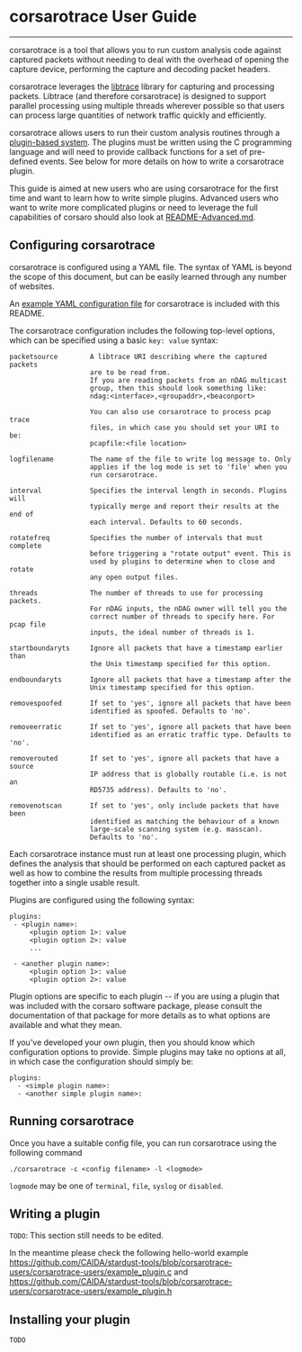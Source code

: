 # corsarotrace User Guide
---

corsarotrace is a tool that allows you to run custom analysis code against
captured packets without needing to deal with the overhead of opening the
capture device, performing the capture and decoding packet headers.

corsarotrace leverages the [libtrace](https://github.com/LibtraceTeam/libtrace)
library for capturing and processing packets. Libtrace (and therefore
corsarotrace) is designed to support parallel processing using multiple threads
wherever possible so that users can process large quantities of network traffic
quickly and efficiently.

corsarotrace allows users to run their custom analysis routines through a
[plugin-based system](https://github.com/CAIDA/corsaro3/tree/master/libcorsaro/plugins). 
The plugins must be written using the C programming
language and will need to provide callback functions for a set of pre-defined
events. See below for more details on how to write a corsarotrace plugin.

This guide is aimed at new users who are using corsarotrace for the first
time and want to learn how to write simple plugins. Advanced users who want
to write more complicated plugins or need to leverage the full capabilities
of corsaro should also look at 
[README-Advanced.md](https://github.com/CAIDA/stardust-tools/blob/corsarotrace-users/corsarotrace-users/README-Advanced.md).

## Configuring corsarotrace

corsarotrace is configured using a YAML file. The syntax of YAML is beyond the
scope of this document, but can be easily learned through any number of
websites.

An [example YAML configuration file](https://github.com/CAIDA/stardust-tools/blob/corsarotrace-users/corsarotrace-users/corsarotrace-example.yaml)
for corsarotrace is included with this README.

The corsarotrace configuration includes the following top-level options,
which can be specified using a basic `key: value` syntax:

    packetsource        A libtrace URI describing where the captured packets
                        are to be read from.
                        If you are reading packets from an nDAG multicast
                        group, then this should look something like:
                        ndag:<interface>,<groupaddr>,<beaconport>

                        You can also use corsarotrace to process pcap trace
                        files, in which case you should set your URI to be:
                        pcapfile:<file location>

    logfilename         The name of the file to write log message to. Only
                        applies if the log mode is set to 'file' when you
                        run corsarotrace.

    interval            Specifies the interval length in seconds. Plugins will
                        typically merge and report their results at the end of
                        each interval. Defaults to 60 seconds.

    rotatefreq          Specifies the number of intervals that must complete
                        before triggering a "rotate output" event. This is
                        used by plugins to determine when to close and rotate
                        any open output files.

    threads             The number of threads to use for processing packets.
                        For nDAG inputs, the nDAG owner will tell you the
                        correct number of threads to specify here. For pcap file
                        inputs, the ideal number of threads is 1.

    startboundaryts     Ignore all packets that have a timestamp earlier than
                        the Unix timestamp specified for this option.

    endboundaryts       Ignore all packets that have a timestamp after the
                        Unix timestamp specified for this option.

    removespoofed       If set to 'yes', ignore all packets that have been
                        identified as spoofed. Defaults to 'no'.

    removeerratic       If set to 'yes', ignore all packets that have been
                        identified as an erratic traffic type. Defaults to 'no'.

    removerouted        If set to 'yes', ignore all packets that have a source
                        IP address that is globally routable (i.e. is not an
                        RD5735 address). Defaults to 'no'.

    removenotscan       If set to 'yes', only include packets that have been
                        identified as matching the behaviour of a known
                        large-scale scanning system (e.g. masscan).
                        Defaults to 'no'.

Each corsarotrace instance must run at least one processing plugin, which
defines the analysis that should be performed on each captured packet as well
as how to combine the results from multiple processing threads together into
a single usable result.

Plugins are configured using the following syntax:

    plugins:
     - <plugin name>:
         <plugin option 1>: value
         <plugin option 2>: value
         ...

     - <another plugin name>:
         <plugin option 1>: value
         <plugin option 2>: value

Plugin options are specific to each plugin -- if you are using a plugin that
was included with the corsaro software package, please consult the
documentation of that package for more details as to what options are available
and what they mean.

If you've developed your own plugin, then you should know which configuration
options to provide. Simple plugins may take no options at all, in which case
the configuration should simply be:

    plugins:
      - <simple plugin name>:
      - <another simple plugin name>:


## Running corsarotrace

Once you have a suitable config file, you can run corsarotrace using the
following command

    ./corsarotrace -c <config filename> -l <logmode>

`logmode` may be one of `terminal`, `file`, `syslog` or `disabled`.



## Writing a plugin

``TODO``: This section still needs to be edited.

In the meantime please check the following hello-world example https://github.com/CAIDA/stardust-tools/blob/corsarotrace-users/corsarotrace-users/example_plugin.c
 and https://github.com/CAIDA/stardust-tools/blob/corsarotrace-users/corsarotrace-users/example_plugin.h
 
## Installing your plugin

``TODO``
